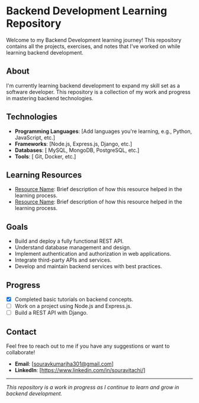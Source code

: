 # Backend Development Learning Repository

Welcome to my Backend Development learning journey! This repository contains all the projects, exercises, and notes that I’ve worked on while learning backend development.

## About

I'm currently learning backend development to expand my skill set as a software developer. This repository is a collection of my work and progress in mastering backend technologies.

## Technologies

- **Programming Languages**: [Add languages you're learning, e.g., Python, JavaScript, etc.]
- **Frameworks**: [Node.js, Express.js, Django, etc.]
- **Databases**: [ MySQL, MongoDB, PostgreSQL, etc.]
- **Tools**: [ Git, Docker, etc.]

<!-- ## Projects

- **[Project Name]**: Brief description of the project and the technologies used.
- **[Project Name]**: Brief description of the project and the technologies used. -->

## Learning Resources

- [Resource Name](#): Brief description of how this resource helped in the learning process.
- [Resource Name](#): Brief description of how this resource helped in the learning process.

## Goals

- Build and deploy a fully functional REST API.
- Understand database management and design.
- Implement authentication and authorization in web applications.
- Integrate third-party APIs and services.
- Develop and maintain backend services with best practices.

## Progress

- [x] Completed basic tutorials on backend concepts.
- [ ] Work on a project using Node.js and Express.js.
- [ ] Build a REST API with Django.

## Contact

Feel free to reach out to me if you have any suggestions or want to collaborate!

- **Email**: [souravkumarjha301@gmail.com]
- **LinkedIn**: [https://www.linkedin.com/in/souravitachi/]

---

*This repository is a work in progress as I continue to learn and grow in backend development.*
